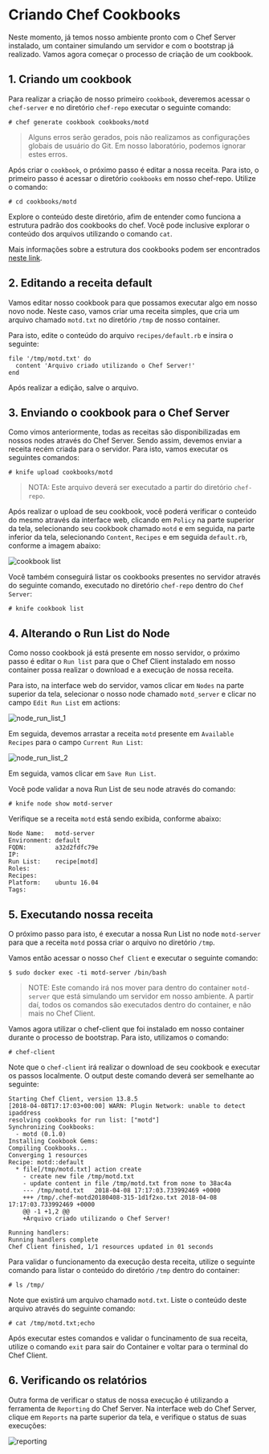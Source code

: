 # Criando Chef Cookbooks

Neste momento, já temos nosso ambiente pronto com o Chef Server instalado, um container simulando um servidor e com o bootstrap já realizado. Vamos agora começar o processo de criação de um cookbook.


## 1. Criando um cookbook

Para realizar a criação de nosso primeiro `cookbook`, deveremos acessar o `chef-server` e no diretório `chef-repo` executar o seguinte comando:

    # chef generate cookbook cookbooks/motd

>Alguns erros serão gerados, pois não realizamos as configurações globais de usuário do Git. Em nosso laboratório, podemos ignorar estes erros.

Após criar o `cookbook`, o próximo passo é editar a nossa receita. Para isto, o primeiro passo é acessar o diretório `cookbooks` em nosso chef-repo. Utilize o comando:

    # cd cookbooks/motd

Explore o conteúdo deste diretório, afim de entender como funciona a estrutura padrão dos cookbooks do chef. Você pode inclusive explorar o conteúdo dos arquivos utilizando o comando `cat`.

Mais informações sobre a estrutura dos cookbooks podem ser encontrados [neste link](https://docs.chef.io/cookbooks.html).


## 2. Editando a receita default

Vamos editar nosso cookbook para que possamos executar algo em nosso novo node. Neste caso, vamos criar uma receita simples, que cria um arquivo chamado `motd.txt` no diretório `/tmp` de nosso container.

Para isto, edite o conteúdo do arquivo `recipes/default.rb` e insira o seguinte:

    file '/tmp/motd.txt' do
      content 'Arquivo criado utilizando o Chef Server!'
    end

Após realizar a edição, salve o arquivo.

## 3. Enviando o cookbook para o Chef Server

Como vimos anteriormente, todas as receitas são disponibilizadas em nossos nodes através do Chef Server. Sendo assim, devemos enviar a receita recém criada para o servidor. Para isto, vamos executar os seguintes comandos:

    # knife upload cookbooks/motd

> NOTA: Este arquivo deverá ser executado a partir do diretório `chef-repo`.

Após realizar o upload de seu cookbook, você poderá verificar o conteúdo do mesmo através da interface web, clicando em `Policy` na parte superior da tela, selecionando seu cookbook chamado `motd` e em seguida, na parte inferior da tela, selecionando `Content`, `Recipes` e em seguida `default.rb`, conforme a imagem abaixo:

![cookbook list](/06-CriandoCookbooks/images/cookbook_list.png)


Você também conseguirá listar os cookbooks presentes no servidor através do seguinte comando, executado no diretório `chef-repo` dentro do `Chef Server`:

    # knife cookbook list

## 4. Alterando o Run List do Node

Como nosso cookbook já está presente em nosso servidor, o próximo passo é editar o `Run list` para que o Chef Client instalado em nosso container possa realizar o download e a execução de nossa receita.

Para isto, na interface web do servidor, vamos clicar em `Nodes` na parte superior da tela, selecionar o nosso node chamado `motd_server` e clicar no campo `Edit Run List` em actions:

![node_run_list_1](/06-CriandoCookbooks/images/node_run_list_1.png)

Em seguida, devemos arrastar a receita `motd` presente em `Available Recipes` para o campo `Current Run List`:

![node_run_list_2](/06-CriandoCookbooks/images/node_run_list_2.png)

Em seguida, vamos clicar em `Save Run List`.

Você pode validar a nova Run List de seu node através do comando:

    # knife node show motd-server

Verifique se a receita `motd` está sendo exibida, conforme abaixo:

    Node Name:   motd-server
    Environment: default
    FQDN:        a32d2fdfc79e
    IP:          
    Run List:    recipe[motd]
    Roles:       
    Recipes:     
    Platform:    ubuntu 16.04
    Tags:        

## 5. Executando nossa receita

O próximo passo para isto, é executar a nossa Run List no node `motd-server` para que a receita `motd` possa criar o arquivo no diretório `/tmp`.

Vamos então acessar o nosso `Chef Client` e executar o seguinte comando:

    $ sudo docker exec -ti motd-server /bin/bash

> NOTE: Este comando irá nos mover para dentro do container `motd-server` que está simulando um servidor em nosso ambiente. A partir daí, todos os comandos são executados dentro do container, e não mais no Chef Client.

Vamos agora utilizar o chef-client que foi instalado em nosso container durante o processo de bootstrap. Para isto, utilizamos o comando:

    # chef-client

Note que o `chef-client` irá realizar o download de seu cookbook e executar os passos localmente. O output deste comando deverá ser semelhante ao seguinte:

    Starting Chef Client, version 13.8.5
    [2018-04-08T17:17:03+00:00] WARN: Plugin Network: unable to detect ipaddress
    resolving cookbooks for run list: ["motd"]
    Synchronizing Cookbooks:
      - motd (0.1.0)
    Installing Cookbook Gems:
    Compiling Cookbooks...
    Converging 1 resources
    Recipe: motd::default
      * file[/tmp/motd.txt] action create
        - create new file /tmp/motd.txt
        - update content in file /tmp/motd.txt from none to 38ac4a
        --- /tmp/motd.txt	2018-04-08 17:17:03.733992469 +0000
        +++ /tmp/.chef-motd20180408-315-1d1f2xo.txt	2018-04-08 17:17:03.733992469 +0000
        @@ -1 +1,2 @@
        +Arquivo criado utilizando o Chef Server!

    Running handlers:
    Running handlers complete
    Chef Client finished, 1/1 resources updated in 01 seconds

Para validar o funcionamento da execução desta receita, utilize o seguinte comando para listar o conteúdo do diretório `/tmp` dentro do container:

    # ls /tmp/

Note que existirá um arquivo chamado `motd.txt`. Liste o conteúdo deste arquivo através do seguinte comando:

    # cat /tmp/motd.txt;echo

Após executar estes comandos e validar o funcinamento de sua receita, utilize o comando `exit` para sair do Container e voltar para o terminal do Chef Client.

## 6. Verificando os relatórios

Outra forma de verificar o status de nossa execução é utilizando a ferramenta de `Reporting` do Chef Server. Na interface web do Chef Server, clique em `Reports` na parte superior da tela, e verifique o status de suas execuções:

![reporting](/06-CriandoCookbooks/images/reporting.png)
